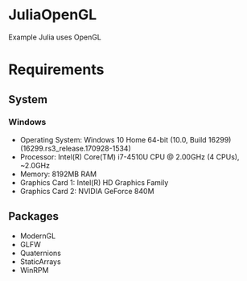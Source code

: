 # JuliaOpenGL
Example Julia uses OpenGL

# Requirements
## System
### Windows
* Operating System: Windows 10 Home 64-bit (10.0, Build 16299) (16299.rs3_release.170928-1534)
* Processor: Intel(R) Core(TM) i7-4510U CPU @ 2.00GHz (4 CPUs), ~2.0GHz
* Memory: 8192MB RAM
* Graphics Card 1: Intel(R) HD Graphics Family
* Graphics Card 2: NVIDIA GeForce 840M
## Packages
* ModernGL
* GLFW
* Quaternions
* StaticArrays
* WinRPM
